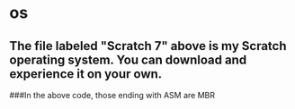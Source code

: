 # os
## The file labeled "Scratch 7" above is my Scratch operating system. You can download and experience it on your own.
###In the above code, those ending with ASM are MBR
